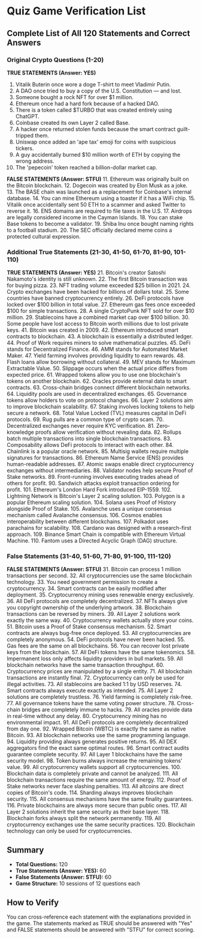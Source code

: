 # Quiz Game Verification List

## Complete List of All 120 Statements and Correct Answers

### Original Crypto Questions (1-20)

**TRUE STATEMENTS (Answer: YES)**
1. Vitalik Buterin once wore a doge T-shirt to meet Vladimir Putin.
2. A DAO once tried to buy a copy of the U.S. Constitution — and lost.
3. Someone bought a rock NFT for over $1 million.
4. Ethereum once had a hard fork because of a hacked DAO.
5. There is a token called $TURBO that was created entirely using ChatGPT.
6. Coinbase created its own Layer 2 called Base.
7. A hacker once returned stolen funds because the smart contract guilt-tripped them.
8. Uniswap once added an 'ape tax' emoji for coins with suspicious tickers.
9. A guy accidentally burned $10 million worth of ETH by copying the wrong address.
10. The 'pepecoin' token reached a billion-dollar market cap.

**FALSE STATEMENTS (Answer: STFU)**
11. Ethereum was originally built on the Bitcoin blockchain.
12. Dogecoin was created by Elon Musk as a joke.
13. The BASE chain was launched as a replacement for Coinbase's internal database.
14. You can mine Ethereum using a toaster if it has a WiFi chip.
15. Vitalik once accidentally sent 50 ETH to a scammer and asked Twitter to reverse it.
16. ENS domains are required to file taxes in the U.S.
17. Airdrops are legally considered income in the Cayman Islands.
18. You can stake Base tokens to become a validator.
19. Shiba Inu once bought naming rights to a football stadium.
20. The SEC officially declared meme coins a protected cultural expression.

### Additional True Statements (21-30, 41-50, 61-70, 81-90, 101-110)

**TRUE STATEMENTS (Answer: YES)**
21. Bitcoin's creator Satoshi Nakamoto's identity is still unknown.
22. The first Bitcoin transaction was for buying pizza.
23. NFT trading volume exceeded $25 billion in 2021.
24. Crypto exchanges have been hacked for billions of dollars total.
25. Some countries have banned cryptocurrency entirely.
26. DeFi protocols have locked over $100 billion in total value.
27. Ethereum gas fees once exceeded $100 for simple transactions.
28. A single CryptoPunk NFT sold for over $10 million.
29. Stablecoins have a combined market cap over $100 billion.
30. Some people have lost access to Bitcoin worth millions due to lost private keys.
41. Bitcoin was created in 2009.
42. Ethereum introduced smart contracts to blockchain.
43. A blockchain is essentially a distributed ledger.
44. Proof of Work requires miners to solve mathematical puzzles.
45. DeFi stands for Decentralized Finance.
46. AMM stands for Automated Market Maker.
47. Yield farming involves providing liquidity to earn rewards.
48. Flash loans allow borrowing without collateral.
49. MEV stands for Maximum Extractable Value.
50. Slippage occurs when the actual price differs from expected price.
61. Wrapped tokens allow you to use one blockchain's tokens on another blockchain.
62. Oracles provide external data to smart contracts.
63. Cross-chain bridges connect different blockchain networks.
64. Liquidity pools are used in decentralized exchanges.
65. Governance tokens allow holders to vote on protocol changes.
66. Layer 2 solutions aim to improve blockchain scalability.
67. Staking involves locking tokens to help secure a network.
68. Total Value Locked (TVL) measures capital in DeFi protocols.
69. Rug pulls are a common type of crypto scam.
70. Decentralized exchanges never require KYC verification.
81. Zero-knowledge proofs allow verification without revealing data.
82. Rollups batch multiple transactions into single blockchain transactions.
83. Composability allows DeFi protocols to interact with each other.
84. Chainlink is a popular oracle network.
85. Multisig wallets require multiple signatures for transactions.
86. Ethereum Name Service (ENS) provides human-readable addresses.
87. Atomic swaps enable direct cryptocurrency exchanges without intermediaries.
88. Validator nodes help secure Proof of Stake networks.
89. Front-running involves executing trades ahead of others for profit.
90. Sandwich attacks exploit transaction ordering for profit.
101. Ethereum's London Hard Fork introduced EIP-1559.
102. Lightning Network is Bitcoin's Layer 2 scaling solution.
103. Polygon is a popular Ethereum scaling solution.
104. Solana uses Proof of History alongside Proof of Stake.
105. Avalanche uses a unique consensus mechanism called Avalanche consensus.
106. Cosmos enables interoperability between different blockchains.
107. Polkadot uses parachains for scalability.
108. Cardano was designed with a research-first approach.
109. Binance Smart Chain is compatible with Ethereum Virtual Machine.
110. Fantom uses a Directed Acyclic Graph (DAG) structure.

### False Statements (31-40, 51-60, 71-80, 91-100, 111-120)

**FALSE STATEMENTS (Answer: STFU)**
31. Bitcoin can process 1 million transactions per second.
32. All cryptocurrencies use the same blockchain technology.
33. You need government permission to create a cryptocurrency.
34. Smart contracts can be easily modified after deployment.
35. Cryptocurrency mining uses renewable energy exclusively.
36. All DeFi protocols are completely decentralized.
37. NFTs always give you copyright ownership of the underlying artwork.
38. Blockchain transactions can be reversed by miners.
39. All Layer 2 solutions work exactly the same way.
40. Cryptocurrency wallets actually store your coins.
51. Bitcoin uses a Proof of Stake consensus mechanism.
52. Smart contracts are always bug-free once deployed.
53. All cryptocurrencies are completely anonymous.
54. DeFi protocols have never been hacked.
55. Gas fees are the same on all blockchains.
56. You can recover lost private keys from the blockchain.
57. All DeFi tokens have the same tokenomics.
58. Impermanent loss only affects liquidity providers in bull markets.
59. All blockchain networks have the same transaction throughput.
60. Cryptocurrency prices are manipulated by a single entity.
71. All blockchain transactions are instantly final.
72. Cryptocurrency can only be used for illegal activities.
73. All stablecoins are backed 1:1 by USD reserves.
74. Smart contracts always execute exactly as intended.
75. All Layer 2 solutions are completely trustless.
76. Yield farming is completely risk-free.
77. All governance tokens have the same voting power structure.
78. Cross-chain bridges are completely immune to hacks.
79. All oracles provide data in real-time without any delay.
80. Cryptocurrency mining has no environmental impact.
91. All DeFi protocols are completely decentralized from day one.
92. Wrapped Bitcoin (WBTC) is exactly the same as native Bitcoin.
93. All blockchain networks use the same programming language.
94. Liquidity providing always generates positive returns.
95. All DEX aggregators find the exact same optimal routes.
96. Smart contract audits guarantee complete security.
97. All Layer 1 blockchains have the same security model.
98. Token burns always increase the remaining tokens' value.
99. All cryptocurrency wallets support all cryptocurrencies.
100. Blockchain data is completely private and cannot be analyzed.
111. All blockchain transactions require the same amount of energy.
112. Proof of Stake networks never face slashing penalties.
113. All altcoins are direct copies of Bitcoin's code.
114. Sharding always improves blockchain security.
115. All consensus mechanisms have the same finality guarantees.
116. Private blockchains are always more secure than public ones.
117. All Layer 2 solutions inherit the same security as their base layer.
118. Blockchain forks always split the network permanently.
119. All cryptocurrency exchanges use the same security practices.
120. Blockchain technology can only be used for cryptocurrencies.

## Summary
- **Total Questions:** 120
- **True Statements (Answer: YES):** 60
- **False Statements (Answer: STFU):** 60
- **Game Structure:** 10 sessions of 12 questions each

## How to Verify
You can cross-reference each statement with the explanations provided in the game. The statements marked as TRUE should be answered with "Yes" and FALSE statements should be answered with "STFU" for correct scoring.